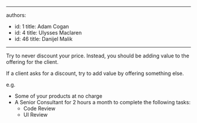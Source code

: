 

---
authors:
  - id: 1
    title: Adam Cogan
  - id: 4
    title: Ulysses Maclaren
  - id: 46
    title: Danijel Malik
---




<span class='intro'> <p>Try to never discount your&#160;price. Instead, you&#160;should be adding value
                    to the offering for the client.
                </p> </span>

<p>
                    If a client asks for a discount, try to&#160;add value by offering something else.&#160;</p><p>e.g.​</p>
                <ul>
                    <li>Some of your&#160;products&#160;at no charge​</li>
                    <li>A Senior Consultant&#160;for 2 hours a
                        month to complete the following tasks&#58;
                        <ul>
                            <li>Code Review</li>
                            <li>UI Review</li></ul>
                    </li>
                </ul>



